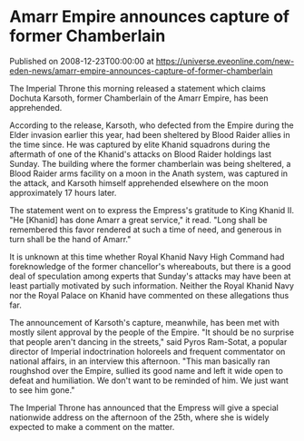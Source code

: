 # Amarr Empire announces capture of former Chamberlain
Published on 2008-12-23T00:00:00 at https://universe.eveonline.com/new-eden-news/amarr-empire-announces-capture-of-former-chamberlain

The Imperial Throne this morning released a statement which claims Dochuta Karsoth, former Chamberlain of the Amarr Empire, has been apprehended.

According to the release, Karsoth, who defected from the Empire during the Elder invasion earlier this year, had been sheltered by Blood Raider allies in the time since. He was captured by elite Khanid squadrons during the aftermath of one of the Khanid's attacks on Blood Raider holdings last Sunday. The building where the former chamberlain was being sheltered, a Blood Raider arms facility on a moon in the Anath system, was captured in the attack, and Karsoth himself apprehended elsewhere on the moon approximately 17 hours later.

The statement went on to express the Empress's gratitude to King Khanid II. "He [Khanid] has done Amarr a great service," it read. "Long shall be remembered this favor rendered at such a time of need, and generous in turn shall be the hand of Amarr."

It is unknown at this time whether Royal Khanid Navy High Command had foreknowledge of the former chancellor's whereabouts, but there is a good deal of speculation among experts that Sunday's attacks may have been at least partially motivated by such information. Neither the Royal Khanid Navy nor the Royal Palace on Khanid have commented on these allegations thus far.

The announcement of Karsoth's capture, meanwhile, has been met with mostly silent approval by the people of the Empire. "It should be no surprise that people aren't dancing in the streets," said Pyros Ram-Sotat, a popular director of Imperial indoctrination holoreels and frequent commentator on national affairs, in an interview this afternoon. "This man basically ran roughshod over the Empire, sullied its good name and left it wide open to defeat and humiliation. We don't want to be reminded of him. We just want to see him gone."

The Imperial Throne has announced that the Empress will give a special nationwide address on the afternoon of the 25th, where she is widely expected to make a comment on the matter.

